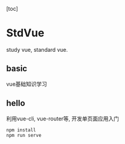 [toc]

# StdVue

study vue, standard vue.

## basic

vue基础知识学习

## hello

利用vue-cli, vue-router等, 开发单页面应用入门

``` bash
npm install
npm run serve
```

